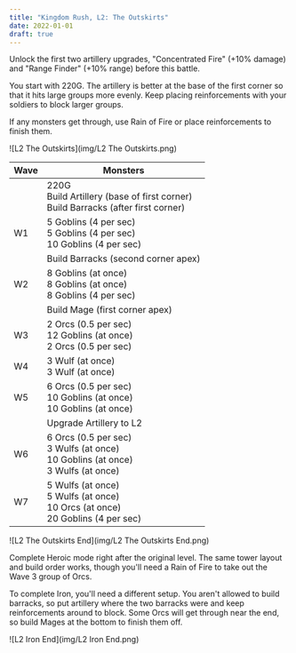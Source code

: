 ```yaml
---
title: "Kingdom Rush, L2: The Outskirts"
date: 2022-01-01
draft: true
---
```


Unlock the first two artillery upgrades, "Concentrated Fire" (+10% damage) and "Range Finder" (+10% range) before this battle. 

You start with 220G. The artillery is better at the base of the first corner so that it hits large groups more evenly. Keep placing reinforcements with your soldiers to block larger groups.

If any monsters get through, use Rain of Fire or place reinforcements to finish them.

![L2 The Outskirts](img/L2 The Outskirts.png)

| Wave | Monsters                                                     |
| ---- | ------------------------------------------------------------ |
|      | 220G<br />Build Artillery (base of first corner)<br />Build Barracks (after first corner) |
| W1   | 5 Goblins (4 per sec)<br />5 Goblins (4 per sec)<br />10 Goblins (4 per sec) |
|      | Build Barracks (second corner apex)                          |
| W2   | 8 Goblins (at once)<br />8 Goblins (at once)<br />8 Goblins (4 per sec) |
|      | Build Mage (first corner apex)                               |
| W3   | 2 Orcs (0.5 per sec)<br />12 Goblins (at once)<br />2 Orcs (0.5 per sec) |
| W4   | 3 Wulf (at once)<br />3 Wulf (at once)                       |
| W5   | 6 Orcs (0.5 per sec)<br />10 Goblins (at once)<br />10 Goblins (at once) |
|      | Upgrade Artillery to L2                                      |
| W6   | 6 Orcs (0.5 per sec)<br />3 Wulfs (at once)<br />10 Goblins (at once)<br />3 Wulfs (at once) |
| W7   | 5 Wulfs (at once)<br />5 Wulfs (at once)<br />10 Orcs (at once)<br />20 Goblins (4 per sec) |

![L2 The Outskirts End](img/L2 The Outskirts End.png)

Complete Heroic mode right after the original level. The same tower layout and build order works, though you'll need a Rain of Fire to take out the Wave 3 group of Orcs.

To complete Iron, you'll need a different setup. You aren't allowed to build barracks, so put artillery where the two barracks were and keep reinforcements around to block. Some Orcs will get through near the end, so build Mages at the bottom to finish them off.

![L2 Iron End](img/L2 Iron End.png)
